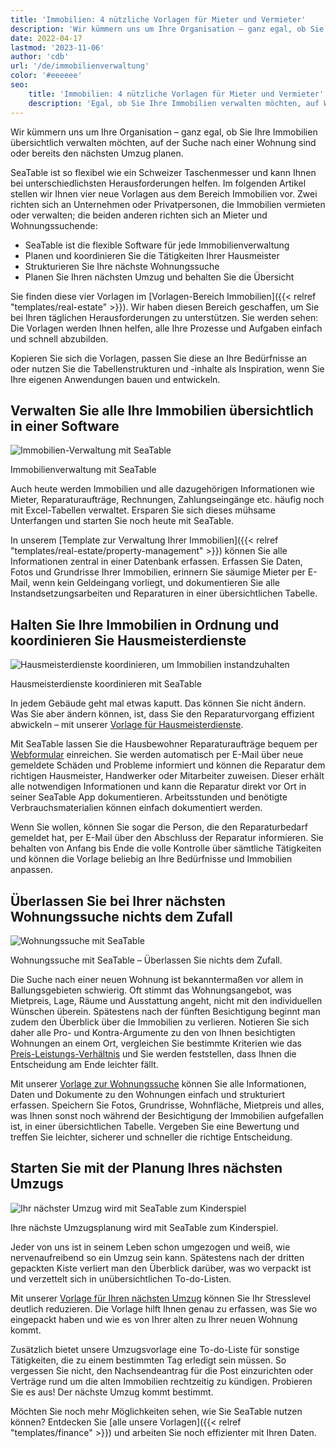 ```yaml
---
title: 'Immobilien: 4 nützliche Vorlagen für Mieter und Vermieter'
description: 'Wir kümmern uns um Ihre Organisation – ganz egal, ob Sie Ihre Immobilien übersichtlich verwalten möchten, auf der Suche nach einer Wohnung sind oder bereits den nächsten Umzug planen. SeaTable bietet mit seinen vier Vorlagen im Bereich Immobilien alles, was Sie brauchen.'
date: 2022-04-17
lastmod: '2023-11-06'
author: 'cdb'
url: '/de/immobilienverwaltung'
color: '#eeeeee'
seo:
    title: 'Immobilien: 4 nützliche Vorlagen für Mieter und Vermieter'
    description: 'Egal, ob Sie Ihre Immobilien verwalten möchten, auf Wohnungssuche sind oder einen Umzug planen – SeaTable hilft Ihnen bei der Organisation.'
---
```


Wir kümmern uns um Ihre Organisation – ganz egal, ob Sie Ihre Immobilien übersichtlich verwalten möchten, auf der Suche nach einer Wohnung sind oder bereits den nächsten Umzug planen.

SeaTable ist so flexibel wie ein Schweizer Taschenmesser und kann Ihnen bei unterschiedlichsten Herausforderungen helfen. Im folgenden Artikel stellen wir Ihnen vier neue Vorlagen aus dem Bereich Immobilien vor. Zwei richten sich an Unternehmen oder Privatpersonen, die Immobilien vermieten oder verwalten; die beiden anderen richten sich an Mieter und Wohnungssuchende:

- SeaTable ist die flexible Software für jede Immobilienverwaltung
- Planen und koordinieren Sie die Tätigkeiten Ihrer Hausmeister
- Strukturieren Sie Ihre nächste Wohnungssuche
- Planen Sie Ihren nächsten Umzug und behalten Sie die Übersicht

Sie finden diese vier Vorlagen im [Vorlagen-Bereich Immobilien]({{< relref "templates/real-estate" >}}). Wir haben diesen Bereich geschaffen, um Sie bei Ihren täglichen Herausforderungen zu unterstützen. Sie werden sehen: Die Vorlagen werden Ihnen helfen, alle Ihre Prozesse und Aufgaben einfach und schnell abzubilden.

Kopieren Sie sich die Vorlagen, passen Sie diese an Ihre Bedürfnisse an oder nutzen Sie die Tabellenstrukturen und -inhalte als Inspiration, wenn Sie Ihre eigenen Anwendungen bauen und entwickeln.

## Verwalten Sie alle Ihre Immobilien übersichtlich in einer Software

![Immobilien-Verwaltung mit SeaTable](https://seatable.io/wp-content/uploads/2022/04/seatable-property-management.png)

Immobilienverwaltung mit SeaTable

Auch heute werden Immobilien und alle dazugehörigen Informationen wie Mieter, Reparaturaufträge, Rechnungen, Zahlungseingänge etc. häufig noch mit Excel-Tabellen verwaltet. Ersparen Sie sich dieses mühsame Unterfangen und starten Sie noch heute mit SeaTable.

In unserem [Template zur Verwaltung Ihrer Immobilien]({{< relref "templates/real-estate/property-management" >}}) können Sie alle Informationen zentral in einer Datenbank erfassen. Erfassen Sie Daten, Fotos und Grundrisse Ihrer Immobilien, erinnern Sie säumige Mieter per E-Mail, wenn kein Geldeingang vorliegt, und dokumentieren Sie alle Instandsetzungsarbeiten und Reparaturen in einer übersichtlichen Tabelle.

## Halten Sie Ihre Immobilien in Ordnung und koordinieren Sie Hausmeisterdienste

![Hausmeisterdienste koordinieren, um Immobilien instandzuhalten](https://seatable.io/wp-content/uploads/2022/04/hausmeisterdienste-seatable.png)

Hausmeisterdienste koordinieren mit SeaTable

In jedem Gebäude geht mal etwas kaputt. Das können Sie nicht ändern. Was Sie aber ändern können, ist, dass Sie den Reparaturvorgang effizient abwickeln – mit unserer [Vorlage für Hausmeisterdienste](https://seatable.io/vorlage/og4b3ghdrlippbkd3itqfg/).

Mit SeaTable lassen Sie die Hausbewohner Reparaturaufträge bequem per [Webformular](https://seatable.io/docs/handbuch/seatable-nutzen/webformulare/) einreichen. Sie werden automatisch per E-Mail über neue gemeldete Schäden und Probleme informiert und können die Reparatur dem richtigen Hausmeister, Handwerker oder Mitarbeiter zuweisen. Dieser erhält alle notwendigen Informationen und kann die Reparatur direkt vor Ort in seiner SeaTable App dokumentieren. Arbeitsstunden und benötigte Verbrauchsmaterialien können einfach dokumentiert werden.

Wenn Sie wollen, können Sie sogar die Person, die den Reparaturbedarf gemeldet hat, per E-Mail über den Abschluss der Reparatur informieren. Sie behalten von Anfang bis Ende die volle Kontrolle über sämtliche Tätigkeiten und können die Vorlage beliebig an Ihre Bedürfnisse und Immobilien anpassen.

## Überlassen Sie bei Ihrer nächsten Wohnungssuche nichts dem Zufall

![Wohnungssuche mit SeaTable](https://seatable.io/wp-content/uploads/2022/04/wohnungssuche-seatable-vorlage-immobilien.png)

Wohnungssuche mit SeaTable – Überlassen Sie nichts dem Zufall.

Die Suche nach einer neuen Wohnung ist bekanntermaßen vor allem in Ballungsgebieten schwierig. Oft stimmt das Wohnungsangebot, was Mietpreis, Lage, Räume und Ausstattung angeht, nicht mit den individuellen Wünschen überein. Spätestens nach der fünften Besichtigung beginnt man zudem den Überblick über die Immobilien zu verlieren. Notieren Sie sich daher alle Pro- und Kontra-Argumente zu den von Ihnen besichtigten Wohnungen an einem Ort, vergleichen Sie bestimmte Kriterien wie das [Preis-Leistungs-Verhältnis](https://de.wikipedia.org/wiki/Preis-Leistungs-Verhältnis) und Sie werden feststellen, dass Ihnen die Entscheidung am Ende leichter fällt.

Mit unserer [Vorlage zur Wohnungssuche](https://seatable.io/vorlage/ggr4kqd4quazbz6fivljgg/) können Sie alle Informationen, Daten und Dokumente zu den Wohnungen einfach und strukturiert erfassen. Speichern Sie Fotos, Grundrisse, Wohnfläche, Mietpreis und alles, was Ihnen sonst noch während der Besichtigung der Immobilien aufgefallen ist, in einer übersichtlichen Tabelle. Vergeben Sie eine Bewertung und treffen Sie leichter, sicherer und schneller die richtige Entscheidung.

## Starten Sie mit der Planung Ihres nächsten Umzugs

![Ihr nächster Umzug wird mit SeaTable zum Kinderspiel](https://seatable.io/wp-content/uploads/2022/04/umzugsliste-seatable-immobilien.png)

Ihre nächste Umzugsplanung wird mit SeaTable zum Kinderspiel.

Jeder von uns ist in seinem Leben schon umgezogen und weiß, wie nervenaufreibend so ein Umzug sein kann. Spätestens nach der dritten gepackten Kiste verliert man den Überblick darüber, was wo verpackt ist und verzettelt sich in unübersichtlichen To-do-Listen.

Mit unserer [Vorlage für Ihren nächsten Umzug](https://seatable.io/vorlage/h3kzygydsysdrzun-h-fxq/) können Sie Ihr Stresslevel deutlich reduzieren. Die Vorlage hilft Ihnen genau zu erfassen, was Sie wo eingepackt haben und wie es von Ihrer alten zu Ihrer neuen Wohnung kommt.

Zusätzlich bietet unsere Umzugsvorlage eine To-do-Liste für sonstige Tätigkeiten, die zu einem bestimmten Tag erledigt sein müssen. So vergessen Sie nicht, den Nachsendeantrag für die Post einzurichten oder Verträge rund um die alten Immobilien rechtzeitig zu kündigen. Probieren Sie es aus! Der nächste Umzug kommt bestimmt.

Möchten Sie noch mehr Möglichkeiten sehen, wie Sie SeaTable nutzen können? Entdecken Sie [alle unsere Vorlagen]({{< relref "templates/finance" >}}) und arbeiten Sie noch effizienter mit Ihren Daten.
